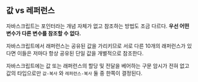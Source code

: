 ## 값 vs 레퍼런스

자바스크립트는 포인터라는 개념 자체가 없고 참조하는 방법도 조금 다르다. **우선 어떤 변수가 다른 변수를 참조할 수 없다.**

자바스크립트에서 래퍼런스는 공유된 값을 가리키므로 서로 다른 10개의 래퍼런스가 있다면 이들은 저마다 항상 공유된 단일 값을 개별적으로 참조한다.

자바스크립트에는 값 또는 래퍼런스의 할당 및 전달을 베어하는 구문 암시가 전혀 없고 값의 타입으로만 `값-복사` 와 `레퍼런스-복사` 둘 중 한쪽이 결정된다.

 